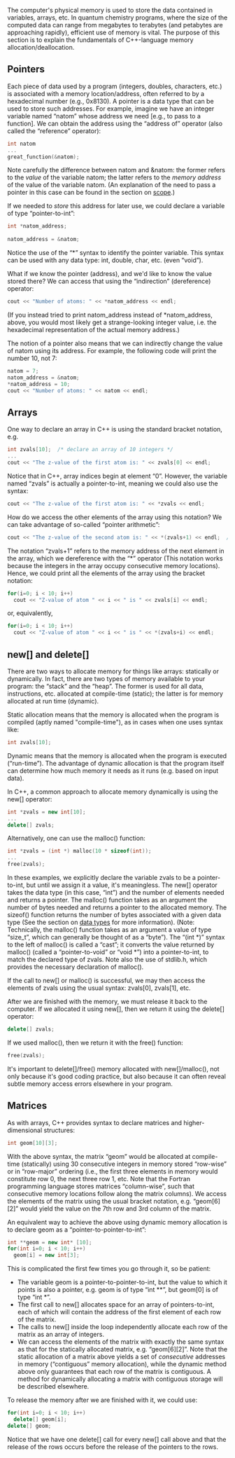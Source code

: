 The computer's physical memory is used to store the data contained in variables, arrays, etc. In quantum chemistry programs, where the size of the computed data can range from megabytes to terabytes (and petabytes are approaching rapidly), efficient use of memory is vital. The purpose of this section is to explain the fundamentals of C++-language memory allocation/deallocation.

## Pointers
Each piece of data used by a program (integers, doubles, characters, etc.) is associated with a memory location/address, often referred to by a hexadecimal number (e.g., 0x8130). A pointer is a data type that can be used to store such addresses. For example, imagine we have an integer variable named “natom” whose address we need [e.g., to pass to a function]. We can obtain the address using the “address of” operator (also called the “reference” operator):
```c++
int natom
...
great_function(&natom);
```
Note carefully the difference between natom and &natom: the former refers to the *value* of the variable natom; the latter refers to the *memory address* of the value of the variable natom. (An explanation of the need to pass a pointer in this case can be found in the section on [scope](https://github.com/CrawfordGroup/ProgrammingProjects/wiki/Variable-Scope-and-Reference-Types).)

If we needed to *store* this address for later use, we could declare a variable of type “pointer-to-int”:
```c++
int *natom_address;
 
natom_address = &natom;
```
Notice the use of the “*” syntax to identify the pointer variable. This syntax can be used with any data type: int, double, char, etc. (even “void”).

What if we know the pointer (address), and we'd like to know the value stored there? We can access that using the “indirection” (dereference) operator:
```c++
cout << "Number of atoms: " << *natom_address << endl;
```
(If you instead tried to print natom_address instead of *natom_address, above, you would most likely get a strange-looking integer value, i.e. the hexadecimal representation of the actual memory address.)

The notion of a pointer also means that we can indirectly change the value of natom using its address. For example, the following code will print the number 10, not 7:
```c++
natom = 7;
natom_address = &natom;
*natom_address = 10;
cout << "Number of atoms: " << natom << endl;
```
## Arrays
One way to declare an array in C++ is using the standard bracket notation, e.g.
```c++
int zvals[10];  /* declare an array of 10 integers */
...
cout << "The z-value of the first atom is: " << zvals[0] << endl;
```
Notice that in C++, array indices begin at element “0”. However, the variable named “zvals” is actually a pointer-to-int, meaning we could also use the syntax:
```c++
cout << "The z-value of the first atom is: " << *zvals << endl;
```
How do we access the other elements of the array using this notation? We can take advantage of so-called “pointer arithmetic”:
```c++
cout << "The z-value of the second atom is: " << *(zvals+1) << endl;  // Same as zvals[1]
```
The notation “zvals+1” refers to the memory address of the next element in the array, which we dereference with the “*” operator (This notation works because the integers in the array occupy consecutive memory locations). Hence, we could print all the elements of the array using the bracket notation:
```c++
for(i=0; i < 10; i++)
  cout << "Z-value of atom " << i << " is " << zvals[i] << endl;
```
or, equivalently,
```c++
for(i=0; i < 10; i++)
  cout << "Z-value of atom " << i << " is " << *(zvals+i) << endl;
```

## new[] and delete[]
There are two ways to allocate memory for things like arrays: statically or dynamically. In fact, there are two types of memory available to your program: the “stack” and the “heap”. The former is used for all data, instructions, etc. allocated at compile-time (static); the latter is for memory allocated at run time (dynamic). 

Static allocation means that the memory is allocated when the program is compiled (aptly named "compile-time"), as in cases when one uses syntax like:
```c++
int zvals[10];
```
Dynamic means that the memory is allocated when the program is executed (“run-time”). The advantage of dynamic allocation is that the program itself can determine how much memory it needs as it runs (e.g. based on input data).

In C++, a common approach to allocate memory dynamically is using the new[] operator:
```c++
int *zvals = new int[10];
...
delete[] zvals;
```
Alternatively, one can use the malloc() function:
```c++
int *zvals = (int *) malloc(10 * sizeof(int));
...
free(zvals);
```
In these examples, we explicitly declare the variable zvals to be a pointer-to-int, but until we assign it a value, it's meaningless. The new[] operator takes the data type (in this case, “int”) and the number of elements needed and returns a pointer. The malloc() function takes as an argument the number of bytes needed and returns a pointer to the allocated memory. The sizeof() function returns the number of bytes associated with a given data type (See the section on [data types](https://github.com/CrawfordGroup/ProgrammingProjects/wiki/Data-Types-and-Variables) for more information). (Note: Technically, the malloc() function takes as an argument a value of type “size_t”, which can generally be thought of as a “byte”). The “(int *)” syntax to the left of malloc() is called a “cast”; it converts the value returned by malloc() (called a “pointer-to-void” or “void *”) into a pointer-to-int, to match the declared type of zvals. Note also the use of stdlib.h, which provides the necessary declaration of malloc().

If the call to new[] or malloc() is successful, we may then access the elements of zvals using the usual syntax: zvals[0], zvals[1], etc.

After we are finished with the memory, we must release it back to the computer. If we allocated it using new[], then we return it using the delete[] operator:
```c++
delete[] zvals;
```
If we used malloc(), then we return it with the free() function:
```c++
free(zvals);
```
It's important to delete[]/free() memory allocated with new[]/malloc(), not only because it's good coding practice, but also because it can often reveal subtle memory access errors elsewhere in your program.

## Matrices
As with arrays, C++ provides syntax to declare matrices and higher-dimensional structures:
```c++
int geom[10][3];
```
With the above syntax, the matrix “geom” would be allocated at compile-time (statically) using 30 consecutive integers in memory stored “row-wise” or in “row-major” ordering (i.e., the first three elements in memory would constitute row 0, the next three row 1, etc. Note that the Fortran programming language stores matrices “column-wise”, such that consecutive memory locations follow along the matrix columns). We access the elements of the matrix using the usual bracket notation, e.g. “geom[6][2]” would yield the value on the 7th row and 3rd column of the matrix.

An equivalent way to achieve the above using dynamic memory allocation is to declare geom as a “pointer-to-pointer-to-int”:
```c++
int **geom = new int* [10];
for(int i=0; i < 10; i++)
  geom[i] = new int[3];
```
This is complicated the first few times you go through it, so be patient:
* The variable geom is a pointer-to-pointer-to-int, but the value to which it points is also a pointer, e.g. geom is of type “int **”, but geom[0] is of type “int *”.
* The first call to new[] allocates space for an array of pointers-to-int, each of which will contain the address of the first element of each row of the matrix.
* The calls to new[] inside the loop independently allocate each row of the matrix as an array of integers.
* We can access the elements of the matrix with exactly the same syntax as that for the statically allocated matrix, e.g. “geom[6][2]”.
Note that the static allocation of a matrix above yields a set of *consecutive* addresses in memory (“contiguous” memory allocation), while the dynamic method above only guarantees that each row of the matrix is contiguous. A method for dynamically allocating a matrix with contiguous storage will be described elsewhere.

To release the memory after we are finished with it, we could use:
```c++
for(int i=0; i < 10; i++)
  delete[] geom[i];
delete[] geom;
```
Notice that we have one delete[] call for every new[] call above and that the release of the rows occurs before the release of the pointers to the rows.